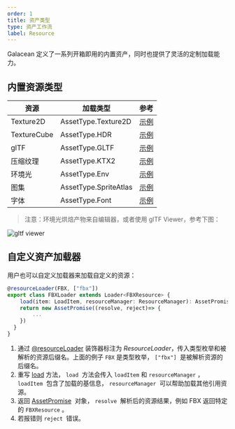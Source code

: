 ```yaml
---
order: 1
title: 资产类型
type: 资产工作流
label: Resource
---
```


Galacean 定义了一系列开箱即用的内置资产，同时也提供了灵活的定制加载能力。

## 内置资源类型

| 资源        | 加载类型              | 参考                                                                       |
| ----------- | --------------------- | -------------------------------------------------------------------------- |
| Texture2D   | AssetType.Texture2D   | [示例](https://galacean.antgroup.com/#/examples/latest/wrap-mode)          |
| TextureCube | AssetType.HDR         | [示例](https://galacean.antgroup.com/#/examples/latest/hdr-loader)         |
| glTF        | AssetType.GLTF        | [示例](https://galacean.antgroup.com/#/examples/latest/gltf-basic)         |
| 压缩纹理    | AssetType.KTX2        | [示例](https://galacean.antgroup.com/#/examples/latest/compressed-texture) |
| 环境光      | AssetType.Env         | [示例](https://galacean.antgroup.com/#/examples/latest/ambient-light)      |
| 图集        | AssetType.SpriteAtlas | [示例](https://galacean.antgroup.com/#/examples/latest/sprite-atlas)       |
| 字体        | AssetType.Font        | [示例](https://galacean.antgroup.com/#/examples/latest/text-renderer-font) |

> 注意：环境光烘焙产物来自编辑器，或者使用 glTF Viewer，参考下图：

![gltf viewer](https://gw.alipayobjects.com/mdn/rms_7c464e/afts/img/A*9mGbSpQ4HngAAAAAAAAAAAAAARQnAQ)

## 自定义资产加载器

用户也可以自定义加载器来加载自定义的资源：

```typescript
@resourceLoader(FBX, ["fbx"])
export class FBXLoader extends Loader<FBXResource> {
	load(item: LoadItem, resourceManager: ResourceManager): AssetPromise<FBXResource> {
  	return new AssetPromise((resolve, reject)=> {
    	...
    })
  }
}
```

1. 通过 [@resourceLoader](${api}core/resourceLoader) 装饰器标注为 _ResourceLoader_，传入类型枚举和被解析的资源后缀名。上面的例子 `FBX` 是类型枚举， `["fbx"]`  是被解析资源的后缀名。
2. 重写 [load](${api}core/ResourceManager#load) 方法， `load`  方法会传入 `loadItem` 和 `resourceManager` ， `loadItem`  包含了加载的基信息， `resourceManager`  可以帮助加载其他引用资源。
3. 返回 [AssetPromise](${api}core/AssetPromise)  对象， `resolve`  解析后的资源结果，例如 FBX 返回特定的 `FBXResource` 。
4. 若报错则 `reject`  错误。
